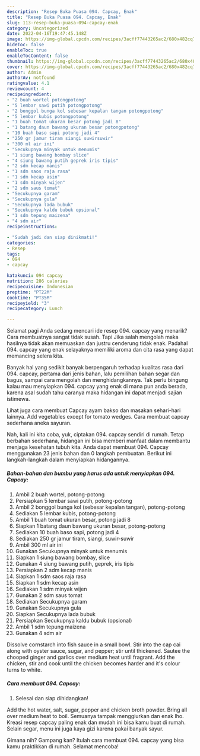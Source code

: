 ```yaml
---
description: "Resep Buka Puasa 094. Capcay, Enak"
title: "Resep Buka Puasa 094. Capcay, Enak"
slug: 113-resep-buka-puasa-094-capcay-enak
category: Uncategorized
date: 2022-04-16T19:47:45.148Z
image: https://img-global.cpcdn.com/recipes/3acff77443265ac2/680x482cq70/094-capcay-foto-resep-utama.jpg
hideToc: false
enableToc: true
enableTocContent: false
thumbnail: https://img-global.cpcdn.com/recipes/3acff77443265ac2/680x482cq70/094-capcay-foto-resep-utama.jpg
cover: https://img-global.cpcdn.com/recipes/3acff77443265ac2/680x482cq70/094-capcay-foto-resep-utama.jpg
author: Admin
authorAv: notfound
ratingvalue: 4.1
reviewcount: 4
recipeingredient:
- "2 buah wortel potongpotong"
- "5 lembar sawi putih potongpotong"
- "2 bonggol bunga kol sebesar kepalan tangan potongpotong"
- "5 lembar kubis potongpotong"
- "1 buah tomat ukuran besar potong jadi 8"
- "1 batang daun bawang ukuran besar potongpotong"
- "10 buah baso sapi potong jadi 4"
- "250 gr jamur tiram siangi suwirsuwir"
- "300 ml air ini"
- "Secukupnya minyak untuk menumis"
- "1 siung bawang bombay slice"
- "4 siung bawang putih geprek iris tipis"
- "2 sdm kecap manis"
- "1 sdm saos raja rasa"
- "1 sdm kecap asin"
- "1 sdm minyak wijen"
- "2 sdm saus tomat"
- "Secukupnya garam"
- "Secukupnya gula"
- "Secukupnya lada bubuk"
- "Secukupnya kaldu bubuk opsional"
- "1 sdm tepung maizena"
- "4 sdm air"
recipeinstructions:

- "Sudah jadi dan siap dinikmati!"
categories:
- Resep
tags:
- 094
- capcay

katakunci: 094 capcay 
nutrition: 286 calories
recipecuisine: Indonesian
preptime: "PT22M"
cooktime: "PT35M"
recipeyield: "3"
recipecategory: Lunch

---
```



Selamat pagi Anda sedang mencari ide resep 094. capcay yang menarik? Cara membuatnya sangat tidak susah. Tapi Jika salah mengolah maka hasilnya tidak akan memuaskan dan justru cenderung tidak enak. Padahal 094. capcay yang enak selayaknya memiliki aroma dan cita rasa yang dapat memancing selera kita.


Banyak hal yang sedikit banyak berpengaruh terhadap kualitas rasa dari 094. capcay, pertama dari jenis bahan, lalu pemilihan bahan segar dan bagus, sampai cara mengolah dan menghidangkannya. Tak perlu bingung kalau mau menyiapkan 094. capcay yang enak di mana pun anda berada, karena asal sudah tahu caranya maka hidangan ini dapat menjadi sajian istimewa.

Lihat juga cara membuat Capcay ayam bakso dan masakan sehari-hari lainnya. Add vegetables except for tomato wedges. Cara membuat capcay sederhana aneka sayuran.


Nah, kali ini kita coba, yuk, ciptakan 094. capcay sendiri di rumah. Tetap berbahan sederhana, hidangan ini bisa memberi manfaat dalam membantu menjaga kesehatan tubuh kita. Anda dapat membuat 094. Capcay menggunakan 23 jenis bahan dan 0 langkah pembuatan. Berikut ini langkah-langkah dalam menyiapkan hidangannya.

<!--inarticleads1-->

##### Bahan-bahan dan bumbu yang harus ada untuk menyiapkan 094. Capcay:

1. Ambil 2 buah wortel, potong-potong
1. Persiapkan 5 lembar sawi putih, potong-potong
1. Ambil 2 bonggol bunga kol (sebesar kepalan tangan), potong-potong
1. Sediakan 5 lembar kubis, potong-potong
1. Ambil 1 buah tomat ukuran besar, potong jadi 8
1. Siapkan 1 batang daun bawang ukuran besar, potong-potong
1. Sediakan 10 buah baso sapi, potong jadi 4
1. Sediakan 250 gr jamur tiram, siangi, suwir-suwir
1. Ambil 300 ml air ini
1. Gunakan Secukupnya minyak untuk menumis
1. Siapkan 1 siung bawang bombay, slice
1. Gunakan 4 siung bawang putih, geprek, iris tipis
1. Persiapkan 2 sdm kecap manis
1. Siapkan 1 sdm saos raja rasa
1. Siapkan 1 sdm kecap asin
1. Sediakan 1 sdm minyak wijen
1. Gunakan 2 sdm saus tomat
1. Sediakan Secukupnya garam
1. Gunakan Secukupnya gula
1. Siapkan Secukupnya lada bubuk
1. Persiapkan Secukupnya kaldu bubuk (opsional)
1. Ambil 1 sdm tepung maizena
1. Gunakan 4 sdm air


Dissolve cornstarch into fish sauce in a small bowl. Stir into the cap cai along with oyster sauce, sugar, and pepper; stir until thickened. Sautee the chooped ginger and garlics over medium heat until fragrant. Add the chicken, stir and cook until the chicken becomes harder and it&#39;s colour turns to white. 

<!--inarticleads2-->

##### Cara membuat 094. Capcay:


1. Selesai dan siap dihidangkan!

Add the hot water, salt, sugar, pepper and chicken broth powder. Bring all over medium heat to boil. Semuanya tampak menggiurkan dan enak lho. Kreasi resep capcay paling enak dan mudah ini bisa kamu buat di rumah. Selain segar, menu ini juga kaya gizi karena pakai banyak sayur. 

Gimana nih? Gampang kan? Itulah cara membuat 094. capcay yang bisa kamu praktikkan di rumah. Selamat mencoba!
